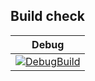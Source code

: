 ## Build check
|Debug|
|:---:|
|[![DebugBuild](https://github.com/Souto-Naitou/TD2_02_Prototype/actions/workflows/main.yml/badge.svg?event=push)](https://github.com/Souto-Naitou/TD2_02_Prototype/actions/workflows/main.yml)|
